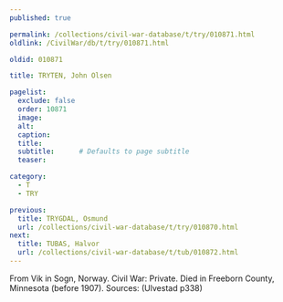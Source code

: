 ```yaml
---
published: true

permalink: /collections/civil-war-database/t/try/010871.html
oldlink: /CivilWar/db/t/try/010871.html

oldid: 010871

title: TRYTEN, John Olsen

pagelist:
  exclude: false
  order: 10871
  image: 
  alt:
  caption:
  title:
  subtitle:      # Defaults to page subtitle
  teaser:

category: 
  - T 
  - TRY

previous:
  title: TRYGDAL, Osmund
  url: /collections/civil-war-database/t/try/010870.html  
next:
  title: TUBAS, Halvor
  url: /collections/civil-war-database/t/tub/010872.html   
---
```

From Vik in Sogn, Norway. Civil War: Private. Died in Freeborn County, Minnesota (before 1907). Sources: (Ulvestad p338)